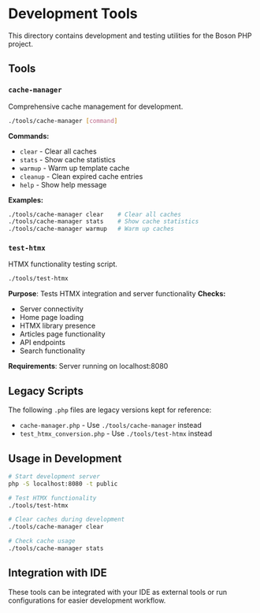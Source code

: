 # Development Tools

This directory contains development and testing utilities for the Boson PHP project.

## Tools

### `cache-manager`
Comprehensive cache management for development.

```bash
./tools/cache-manager [command]
```

**Commands:**
- `clear` - Clear all caches
- `stats` - Show cache statistics
- `warmup` - Warm up template cache
- `cleanup` - Clean expired cache entries
- `help` - Show help message

**Examples:**
```bash
./tools/cache-manager clear    # Clear all caches
./tools/cache-manager stats    # Show cache statistics
./tools/cache-manager warmup   # Warm up caches
```

### `test-htmx`
HTMX functionality testing script.

```bash
./tools/test-htmx
```

**Purpose**: Tests HTMX integration and server functionality
**Checks:**
- Server connectivity
- Home page loading
- HTMX library presence
- Articles page functionality
- API endpoints
- Search functionality

**Requirements**: Server running on localhost:8080

## Legacy Scripts

The following `.php` files are legacy versions kept for reference:
- `cache-manager.php` - Use `./tools/cache-manager` instead
- `test_htmx_conversion.php` - Use `./tools/test-htmx` instead

## Usage in Development

```bash
# Start development server
php -S localhost:8080 -t public

# Test HTMX functionality
./tools/test-htmx

# Clear caches during development
./tools/cache-manager clear

# Check cache usage
./tools/cache-manager stats
```

## Integration with IDE

These tools can be integrated with your IDE as external tools or run configurations for easier development workflow.
